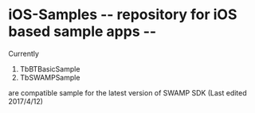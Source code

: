 # iOS-Samples -- repository for iOS based sample apps --

Currently 

1. TbBTBasicSample
2. TbSWAMPSample 

are compatible sample for the latest version of SWAMP SDK
(Last edited  2017/4/12)
